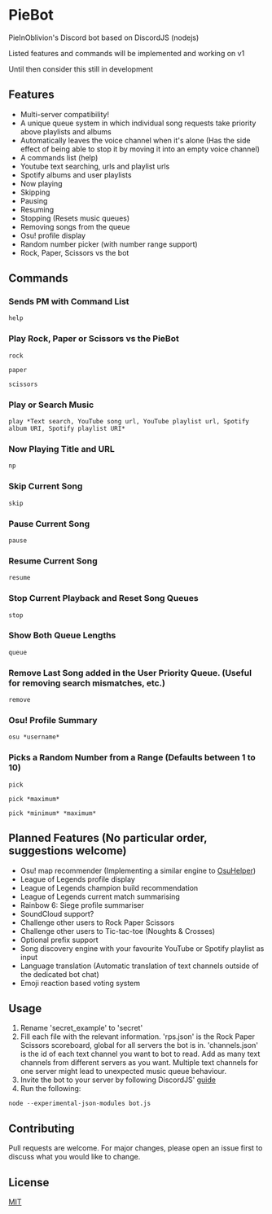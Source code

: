 # PieBot
PieInOblivion's Discord bot based on DiscordJS (nodejs)

Listed features and commands will be implemented and working on v1

Until then consider this still in development


## Features
- Multi-server compatibility!
- A unique queue system in which individual song requests take priority above playlists and albums
- Automatically leaves the voice channel when it's alone (Has the side effect of being able to stop it by moving it into an empty voice channel)
- A commands list (help)
- Youtube text searching, urls and playlist urls
- Spotify albums and user playlists
- Now playing
- Skipping
- Pausing
- Resuming
- Stopping (Resets music queues)
- Removing songs from the queue
- Osu! profile display
- Random number picker (with number range support)
- Rock, Paper, Scissors vs the bot


## Commands
### Sends PM with Command List
```
help
```
### Play Rock, Paper or Scissors vs the PieBot
```
rock
```
```
paper
```
```
scissors
```
### Play or Search Music
```
play *Text search, YouTube song url, YouTube playlist url, Spotify album URI, Spotify playlist URI*
```
### Now Playing Title and URL
```
np
```
### Skip Current Song
```
skip
```
### Pause Current Song
```
pause
```
### Resume Current Song
```
resume
```
### Stop Current Playback and Reset Song Queues
```
stop
```
### Show Both Queue Lengths
```
queue
```
### Remove Last Song added in the User Priority Queue. (Useful for removing search mismatches, etc.)
```
remove
```
### Osu! Profile Summary
```
osu *username*
```
### Picks a Random Number from a Range (Defaults between 1 to 10)
```
pick
```
```
pick *maximum*
```
```
pick *minimum* *maximum*
```


## Planned Features (No particular order, suggestions welcome)
- Osu! map recommender (Implementing a similar engine to [OsuHelper](https://github.com/Tyrrrz/OsuHelper))
- League of Legends profile display
- League of Legends champion build recommendation
- League of Legends current match summarising
- Rainbow 6: Siege profile summariser
- SoundCloud support?
- Challenge other users to Rock Paper Scissors
- Challenge other users to Tic-tac-toe (Noughts & Crosses)
- Optional prefix support
- Song discovery engine with your favourite YouTube or Spotify playlist as input
- Language translation (Automatic translation of text channels outside of the dedicated bot chat)
- Emoji reaction based voting system


## Usage
1. Rename 'secret_example' to 'secret'
2. Fill each file with the relevant information. 'rps.json' is the Rock Paper Scissors scoreboard, global for all servers the bot is in. 'channels.json' is the id of each text channel you want to bot to read. Add as many text channels from different servers as you want. Multiple text channels for one server might lead to unexpected music queue behaviour.
3. Invite the bot to your server by following DiscordJS' [guide](https://discordjs.guide/preparations/adding-your-bot-to-servers.html#bot-invite-links)
4. Run the following:
```
node --experimental-json-modules bot.js
```


## Contributing
Pull requests are welcome. For major changes, please open an issue first to discuss what you would like to change.


## License
[MIT](https://choosealicense.com/licenses/mit/)

